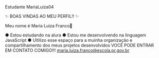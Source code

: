 Estudante MariaLuiza04

✨ BOAS VINDAS AO MEU PERFIL‼︎ ✨

Meu nome é Maria Luiza Franco💖

● Estou estudando na alura
● Estou me desenvolvendo na linguagem JavaScript
● Ultilizo esse espaço para a muinha organização e compartilhamento dos meus projetos  desenvolvidos
 VOCÊ PODE ENTRAR EM CONTATO COMIGO!!!
  maria.luiza.franco@escola.pr.gov.br
